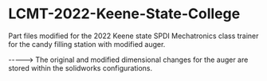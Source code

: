 # LCMT-2022-Keene-State-College
Part files modified for the 2022 Keene state SPDI Mechatronics class trainer for the candy filling station with modified auger. 

-----> The original and modified dimensional changes for the auger are stored within the solidworks configurations. 
